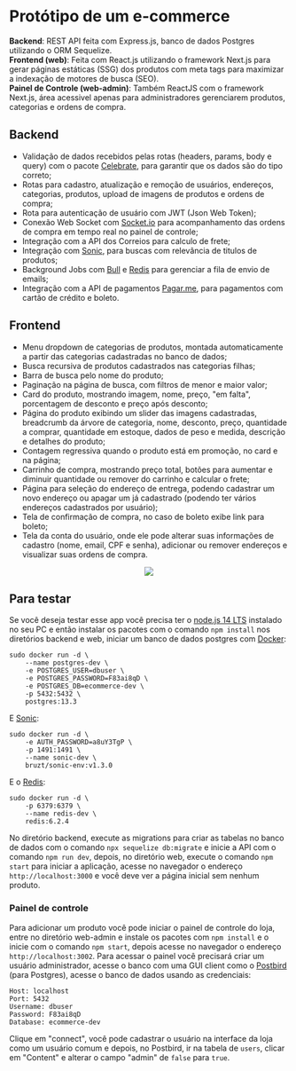 # Protótipo de um e-commerce
<strong>Backend</strong>: REST API feita com Express.js, banco de dados Postgres utilizando o ORM Sequelize.</br>
<strong>Frontend (web)</strong>: Feita com React.js utilizando o framework Next.js para gerar páginas estáticas (SSG) dos produtos com meta tags para maximizar a indexação de motores de busca (SEO).</br>
<strong>Painel de Controle (web-admin)</strong>: Também ReactJS com o framework Next.js, área acessivel apenas para administradores gerenciarem produtos, categorias e ordens de compra.

## Backend
- Validação de dados recebidos pelas rotas (headers, params, body e query) com o pacote [Celebrate](https://github.com/arb/celebrate), para garantir que os dados são do tipo correto;
- Rotas para cadastro, atualização e remoção de usuários, endereços, categorias, produtos, upload de imagens de produtos e ordens de compra;
- Rota para autenticação de usuário com JWT (Json Web Token);
- Conexão Web Socket com [Socket.io](https://github.com/socketio/socket.io) para acompanhamento das ordens de compra em tempo real no painel de controle;
- Integração com a API dos Correios para calculo de frete;
- Integração com [Sonic](https://github.com/valeriansaliou/sonic), para buscas com relevância de titulos de produtos;
- Background Jobs com [Bull](https://github.com/OptimalBits/bull) e [Redis](https://github.com/redis/redis) para gerenciar a fila de envio de emails;
- Integração com a API de pagamentos [Pagar.me](https://pagar.me/), para pagamentos com cartão de crédito e boleto.

## Frontend
- Menu dropdown de categorias de produtos, montada automaticamente a partir das categorias cadastradas no banco de dados;
- Busca recursiva de produtos cadastrados nas categorias filhas;
- Barra de busca pelo nome do produto;
- Paginação na página de busca, com filtros de menor e maior valor;
- Card do produto, mostrando imagem, nome, preço, "em falta", porcentagem de desconto e preço após desconto;
- Página do produto exibindo um slider das imagens cadastradas, breadcrumb da árvore de categoria, nome, desconto, preço, quantidade a comprar, quantidade em estoque, dados de peso e medida, descrição e detalhes do produto;
- Contagem regressiva quando o produto está em promoção, no card e na página;
- Carrinho de compra, mostrando preço total, botões para aumentar e diminuir quantidade ou remover do carrinho e calcular o frete;
- Página para seleção do endereço de entrega, podendo cadastrar um novo endereço ou apagar um já cadastrado (podendo ter vários endereços cadastrados por usuário);
- Tela de confirmação de compra, no caso de boleto exibe link para boleto;
- Tela da conta do usuário, onde ele pode alterar suas informações de cadastro (nome, email, CPF e senha), adicionar ou remover endereços e visualizar suas ordens de compra.

<p align="center">
  <img src="https://github.com/bruzt/exemplo-ecommerce/blob/master/ecommerce1.gif?raw=true">
</p>

## Para testar

Se você deseja testar esse app você precisa ter o [node.js 14 LTS](https://nodejs.org/) instalado no seu PC e então instalar os pacotes com o comando ``` npm install ``` nos diretórios backend e web, iniciar um banco de dados postgres com [Docker](https://www.docker.com/):

```
sudo docker run -d \
    --name postgres-dev \
    -e POSTGRES_USER=dbuser \
    -e POSTGRES_PASSWORD=F83ai8qD \
    -e POSTGRES_DB=ecommerce-dev \
    -p 5432:5432 \
    postgres:13.3
```

E [Sonic](https://github.com/valeriansaliou/sonic):

```
sudo docker run -d \
    -e AUTH_PASSWORD=a8uY3TgP \
    -p 1491:1491 \
    --name sonic-dev \
    bruzt/sonic-env:v1.3.0
```

E o [Redis](https://github.com/redis/redis):

```
sudo docker run -d \
    -p 6379:6379 \
    --name redis-dev \
    redis:6.2.4
```

No diretório backend, execute as migrations para criar as tabelas no banco de dados com o comando ``` npx sequelize db:migrate ``` e inicie a API com o comando ``` npm run dev ```, depois, no diretório web, execute o comando ``` npm start ``` para iniciar a aplicação, acesse no navegador o endereço ``` http://localhost:3000 ``` e você deve ver a página inicial sem nenhum produto.

### Painel de controle

Para adicionar um produto você pode iniciar o painel de controle do loja, entre no diretório web-admin e instale os pacotes com ``` npm install ``` e o inicie com o comando ``` npm start ```, depois acesse no navegador o endereço ``` http://localhost:3002 ```. Para acessar o painel você precisará criar um usuário administrador, acesse o banco com uma GUI client como o [Postbird](https://github.com/Paxa/postbird) (para Postgres), acesse o banco de dados usando as credenciais:
```
Host: localhost
Port: 5432
Username: dbuser
Password: F83ai8qD
Database: ecommerce-dev
```
Clique em "connect", você pode cadastrar o usuário na interface da loja como um usuário comum e depois, no Postbird, ir na tabela de ``` users ```, clicar em "Content" e alterar o campo "admin" de ``` false ``` para ``` true ```.

<!-- 
VocCom o REST Client [Insomnia](https://insomnia.rest/), importe o workspace do projeto (o arquivo está na raiz desse projeto: "Insomnia_workspace.json"), execute a rota "session" (login) para te retornar uma JWT (JSON Web Token) para acessar as rotas, configure a Bearer token com o JWT na rota "store" de "categories" e "products", crie uma categoria de produto e depois um produto cadastrado ao id daquela categoria, recarregando a página web o card do produto deve aparecer.
-->


